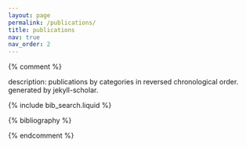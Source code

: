 ```yaml
---
layout: page
permalink: /publications/
title: publications
nav: true
nav_order: 2
---
```


{% comment %}

description: publications by categories in reversed chronological order. generated by jekyll-scholar.


<!-- _pages/publications.md -->

<!-- Bibsearch Feature -->

{% include bib_search.liquid %}

<div class="publications">

{% bibliography %}

</div>



{% endcomment %}
